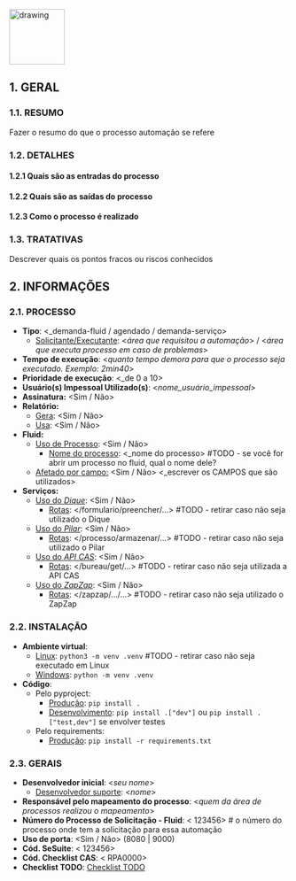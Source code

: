 <img src="docs/assets/logo.png" alt="drawing" height="100"/> 

## 1. GERAL
### 1.1. RESUMO
Fazer o resumo do que o processo automação se refere


### 1.2. DETALHES

#### 1.2.1 Quais são as entradas do processo

#### 1.2.2 Quais são as saídas do processo

#### 1.2.3 Como o processo é realizado


### 1.3. TRATATIVAS
Descrever quais os pontos fracos ou riscos conhecidos


## 2. INFORMAÇÕES
### 2.1. PROCESSO
- **Tipo**: <_demanda-fluid  / agendado / demanda-serviço>
    - <u>Solicitante/Executante</u>: <_área que requisitou a automação_> / <_área que executa processo em caso de problemas_>
- **Tempo de execução**: <_quanto tempo demora para que o processo seja executado. Exemplo: 2min40_>
- **Prioridade de execução**: <_de 0 a 10>
- **Usuário(s) Impessoal Utilizado(s)**: <_nome_usuário_impessoal_>
- **Assinatura:** <Sim / Não>
- **Relatório:**
    - <u>Gera</u>: <Sim / Não>
    - <u>Usa</u>: <Sim / Não>
- **Fluid:**
    - <u>Uso de Processo</u>: <Sim / Não>
        - <u>Nome do processo</u>: <_nome do processo> #TODO - se você for abrir um processo no fluid, qual o nome dele?
    - <u>Afetado por campo:</u> <Sim / Não> <_escrever os CAMPOS que são utilizados>
- **Serviços:**
    - <u>Uso do *Dique*</u>: <Sim / Não>
        - <u>Rotas</u>: </formulario/preencher/...> #TODO - retirar caso não seja utilizado o Dique
    - <u>Uso do *Pilar*</u>: <Sim / Não>
        - <u>Rotas</u>: </processo/armazenar/...> #TODO - retirar caso não seja utilizado o Pilar
    - <u>Uso do *API CAS*</u>: <Sim / Não>
        - <u>Rotas</u>: </bureau/get/...> #TODO - retirar caso não seja utilizada a API CAS
    - <u>Uso do *ZapZap*</u>: <Sim / Não>
        - <u>Rotas</u>: </zapzap/.../...> #TODO - retirar caso não seja utilizado o ZapZap


### 2.2. INSTALAÇÃO
- **Ambiente virtual**: 
    - <u>Linux</u>: `python3 -m venv .venv`  #TODO - retirar caso não seja executado em Linux
    - <u>Windows</u>: `python -m venv .venv`
- **Código**:
    - Pelo pyproject:
        - <u>Produção</u>: `pip install .`
        - <u>Desenvolvimento</u>: `pip install .["dev"]` ou `pip install .["test,dev"]` se envolver testes
    - Pelo requirements:
        - <u>Produção</u>: `pip install -r requirements.txt`


### 2.3. GERAIS
- **Desenvolvedor inicial**: <_seu nome_> 
    - <u>Desenvolvedor suporte</u>: <_nome_> 
- **Responsável pelo mapeamento do processo**: <_quem da área de processos realizou o mapeamento_>
- **Número do Processo de Solicitação - Fluid**: < 123456> # o número do processo onde tem a solicitação para essa automação
- **Uso de porta**: <Sim / Não> (8080 | 9000)
- **Cód. SeSuite**: < 123456>
- **Cód. Checklist CAS**: < RPA0000>
- **Checklist TODO**: [Checklist TODO](TODO.md)
